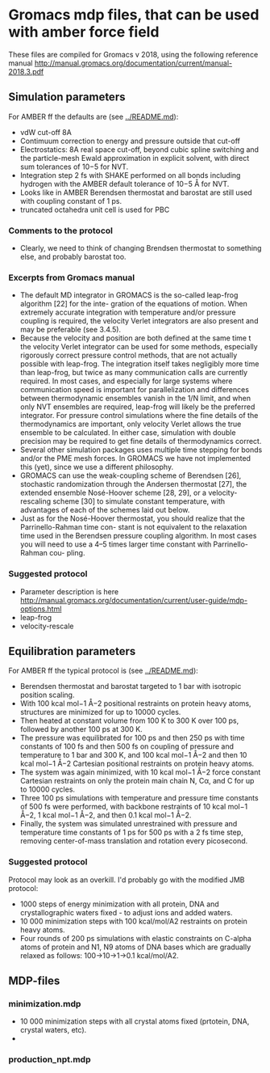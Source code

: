 # Gromacs mdp files, that can be used with amber force field

These files are compiled for Gromacs v 2018, using
the following reference manual
http://manual.gromacs.org/documentation/current/manual-2018.3.pdf


## Simulation parameters

For AMBER ff the defaults are (see [../README.md](../README.md)):
- vdW cut-off 8A
- Contimuum correction to energy and pressure outside that cut-off
- Electrostatics: 8A real space cut-off, beyond cubic spline switching and the particle-mesh Ewald approximation in explicit solvent, with direct sum tolerances of 10−5 for NVT.
- Integration step 2 fs with SHAKE performed on all bonds including hydrogen with the AMBER default tolerance of 10−5 Å for NVT.
- Looks like in AMBER Berendsen thermostat and barostat are still used with coupling constant of 1 ps.
- truncated octahedra unit cell is used for PBC
### Comments to the protocol
- Clearly, we need to think of changing Brendsen thermostat to something else, and probably barostat too.

### Excerpts from Gromacs manual
- The default MD integrator in GROMACS is the so-called leap-frog algorithm [22] for the inte-
gration of the equations of motion. When extremely accurate integration with temperature and/or
pressure coupling is required, the velocity Verlet integrators are also present and may be preferable
(see 3.4.5).
- Because the velocity and position are both defined at the same time t the velocity Verlet integrator can be used for some methods, especially rigorously correct pressure control methods, that are not actually possible with leap-frog. The integration itself takes negligibly more time than leap-frog, but twice as many communication calls are currently required. In most cases, and especially for large systems where communication speed is important for parallelization and differences between thermodynamic ensembles vanish in the 1/N limit, and when only NVT ensembles are required, leap-frog will likely be the preferred integrator. For pressure control simulations where the fine details of the thermodynamics are important, only velocity Verlet allows the true ensemble to be calculated. In either case, simulation with double precision may be required to get fine details of thermodynamics correct.
- Several other simulation packages uses multiple time stepping for bonds and/or the PME mesh forces. In GROMACS we have not implemented this (yet), since we use a different philosophy.
- GROMACS can use the weak-coupling scheme of Berendsen [26], stochastic randomization through the Andersen thermostat [27], the extended ensemble Nosé-Hoover scheme [28, 29], or a velocity-rescaling scheme [30] to simulate constant temperature, with advantages of each of the schemes laid out below.
- Just as for the Nosé-Hoover thermostat, you should realize that the Parrinello-Rahman time con- stant is not equivalent to the relaxation time used in the Berendsen pressure coupling algorithm. In most cases you will need to use a 4–5 times larger time constant with Parrinello-Rahman cou- pling.

### Suggested protocol
- Parameter description is here http://manual.gromacs.org/documentation/current/user-guide/mdp-options.html
- leap-frog
- velocity-rescale


## Equilibration parameters 
For AMBER ff the typical protocol is (see [../README.md](../README.md)):

- Berendsen thermostat and barostat targeted to 1 bar with isotropic position scaling.
- With 100 kcal mol−1 Å−2 positional restraints on protein heavy atoms, structures are minimized for up to 10000 cycles.
- Then heated at constant volume from 100 K to 300 K over 100 ps, followed by another 100 ps at 300 K.
- The pressure was equilibrated for 100 ps and then 250 ps with time constants of 100 fs and then 500 fs on coupling of pressure and temperature to 1 bar and 300 K, and 100 kcal mol−1 Å−2 and then 10 kcal mol−1 Å−2 Cartesian positional restraints on protein heavy atoms.
- The system was again minimized, with 10 kcal mol−1 Å−2 force constant Cartesian restraints on only the protein main chain N, Cα, and C for up to 10000 cycles. 
- Three 100 ps simulations with temperature and pressure time constants of 500 fs were performed, with backbone restraints of 10 kcal mol−1 Å−2, 1 kcal mol−1 Å−2, and then 0.1 kcal mol−1 Å−2.
- Finally, the system was simulated unrestrained with pressure and temperature time constants of 1 ps for 500 ps with a 2 fs time step, removing center-of-mass translation and rotation every picosecond.

### Suggested protocol
Protocol may look as an overkill.
I'd probably go with the  modified JMB protocol:
- 1000 steps of energy minimization with all protein, DNA and crystallographic waters fixed - to adjust ions and added waters.
- 10 000 minimization steps with 100 kcal/mol/A2 restraints on protein heavy atoms.
- Four rounds of 200 ps simulations with elastic constraints on C-alpha atoms of protein and N1, N9 atoms of DNA bases which are gradually relaxed as follows: 100->10->1->0.1 kcal/mol/A2.

## MDP-files

### minimization.mdp
- 10 000 minimization steps with all crystal atoms fixed (prtotein, DNA, crystal waters, etc).
- 

### production_npt.mdp





